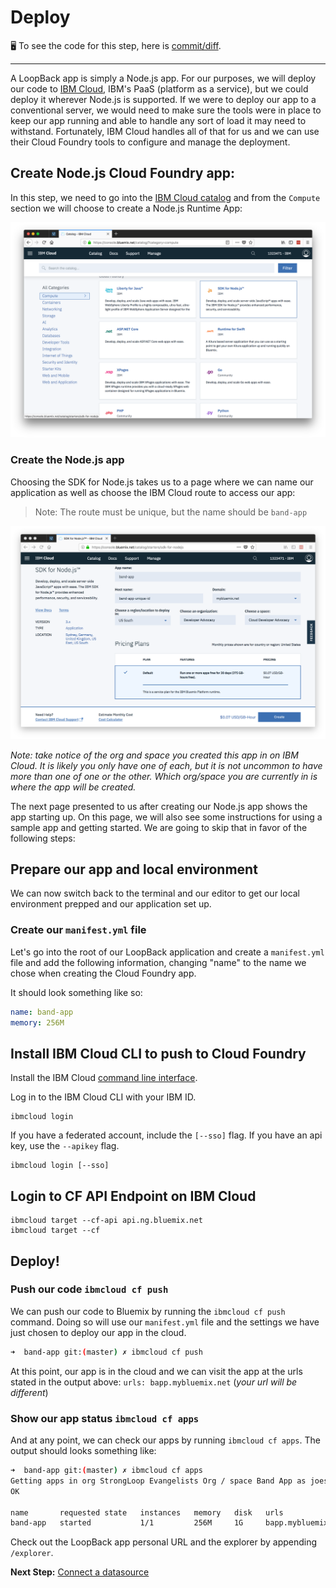 # Deploy

🖥 To see the code for this step, here is [commit/diff](https://github.com/StrongLoop-Evangelists/band-app/commit/b065a8854831c44371aa2c49bc9f365ffd6f2b68
).

---

A LoopBack app is simply a Node.js app. For our purposes, we will deploy our code to [IBM Cloud](https://bluemix.net), IBM's PaaS (platform as a service), but we could deploy it wherever Node.js is supported. If we were to deploy our app to a conventional server, we would need to make sure the tools were in place to keep our app running and able to handle any sort of load it may need to withstand. Fortunately, IBM Cloud handles all of that for us and we can use their Cloud Foundry tools to configure and manage the deployment.

## Create Node.js Cloud Foundry app:

In this step, we need to go into the [IBM Cloud catalog](https://console.ng.bluemix.net/catalog/) and from the `Compute` section we will choose to create a Node.js Runtime App:

![Bluemix - Cloud Foundry Apps](assets/ic-catalog-cloud-foundry-apps.png)

### Create the Node.js app

Choosing the SDK for Node.js takes us to a page where we can name our application as well as choose the IBM Cloud route to access our app:

> Note: The route must be unique, but the name should be `band-app`

![Bluemix - Create Node.js app](assets/ic-create-node-starter.png)

*Note: take notice of the org and space you created this app in on IBM Cloud. It is likely you only have one of each, but it is not uncommon to have more than one of one or the other. Which org/space you are currently in is where the app will be created.*

The next page presented to us after creating our Node.js app shows the app starting up. On this page, we will also see some instructions for using a sample app and getting started. We are going to skip that in favor of the following steps:

## Prepare our app and local environment

We can now switch back to the terminal and our editor to get our local environment prepped and our application set up.

### Create our `manifest.yml` file

Let's go into the root of our LoopBack application and create a `manifest.yml` file and add the following information, changing "name" to the name we chose when creating the Cloud Foundry app.

It should look something like so:

```yaml
name: band-app
memory: 256M
```

## Install IBM Cloud CLI to push to Cloud Foundry

Install the IBM Cloud [command line interface](https://console.bluemix.net/docs/cli/reference/ibmcloud/download_cli.html#install_use).

Log in to the IBM Cloud CLI with your IBM ID.

```shell
ibmcloud login
```

If you have a federated account, include the `[--sso]` flag. If you have an api key, use the `--apikey` flag.

```shell
ibmcloud login [--sso]
```

## Login to CF API Endpoint on IBM Cloud

```
ibmcloud target --cf-api api.ng.bluemix.net
ibmcloud target --cf
```

## Deploy!

### Push our code `ibmcloud cf push`

We can push our code to Bluemix by running the `ibmcloud cf push` command. Doing so will use our `manifest.yml` file and the settings we have just chosen to deploy our app in the cloud.

```bash
➜  band-app git:(master) ✗ ibmcloud cf push

```

At this point, our app is in the cloud and we can visit the app at the urls stated in the output above: `urls: bapp.mybluemix.net` (*your url will be different*)

### Show our app status `ibmcloud cf apps`

And at any point, we can check our apps by running `ibmcloud cf apps`. The output should looks something like:

```bash
➜  band-app git:(master) ✗ ibmcloud cf apps
Getting apps in org StrongLoop Evangelists Org / space Band App as joesepi@ibm.com...
OK

name       requested state   instances   memory   disk   urls
band-app   started           1/1         256M     1G     bapp.mybluemix.net
```

Check out the LoopBack app personal URL and the explorer by appending `/explorer`.

**Next Step:** [Connect a datasource](07-datasource.md)
